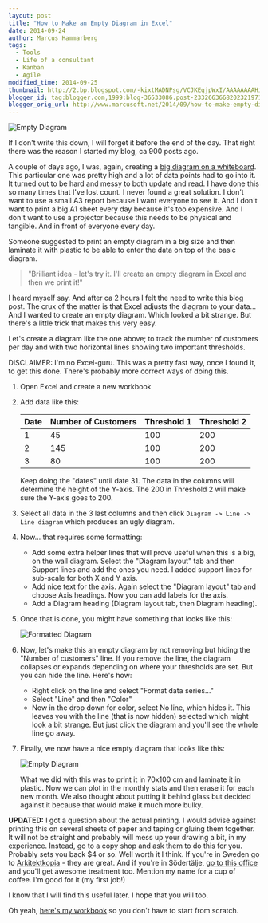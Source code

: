 ```yaml
---
layout: post
title: "How to Make an Empty Diagram in Excel"
date: 2014-09-24
author: Marcus Hammarberg
tags:
  - Tools
  - Life of a consultant
  - Kanban
  - Agile
modified_time: 2014-09-25
thumbnail: http://2.bp.blogspot.com/-kixtMADNPsg/VCJKEqjpWxI/AAAAAAAAHig/De1YqMiIcYc/s72-c/board.jpg
blogger_id: tag:blogger.com,1999:blog-36533086.post-2332663668202321971
blogger_orig_url: http://www.marcusoft.net/2014/09/how-to-make-empty-diagram-in-excel.html
---
```


![Empty Diagram](http://2.bp.blogspot.com/-kixtMADNPsg/VCJKEqjpWxI/AAAAAAAAHig/De1YqMiIcYc/s1600/board.jpg)

If I don't write this down, I will forget it before the end of the day. That right there was the reason I started my blog, ca 900 posts ago.

A couple of days ago, I was, again, creating a [big diagram on a whiteboard](http://www.marcusoft.net/2014/09/ifyoubuildit.html). This particular one was pretty high and a lot of data points had to go into it. It turned out to be hard and messy to both update and read. I have done this so many times that I've lost count. I never found a great solution. I don't want to use a small A3 report because I want everyone to see it. And I don't want to print a big A1 sheet every day because it's too expensive. And I don't want to use a projector because this needs to be physical and tangible. And in front of everyone every day.

Someone suggested to print an empty diagram in a big size and then laminate it with plastic to be able to enter the data on top of the basic diagram.

>"Brilliant idea - let's try it. I'll create an empty diagram in Excel and then we print it!"

I heard myself say. And after ca 2 hours I felt the need to write this blog post. The crux of the matter is that Excel adjusts the diagram to your data... And I wanted to create an empty diagram. Which looked a bit strange. But there's a little trick that makes this very easy.

Let's create a diagram like the one above; to track the number of customers per day and with two horizontal lines showing two important thresholds.

DISCLAIMER: I'm no Excel-guru. This was a pretty fast way, once I found it, to get this done. There's probably more correct ways of doing this.

1. Open Excel and create a new workbook
2. Add data like this:

   | Date | Number of Customers | Threshold 1 | Threshold 2 |
   |------|---------------------|-------------|-------------|
   | 1    | 45                  | 100         | 200         |
   | 2    | 145                 | 100         | 200         |
   | 3    | 80                  | 100         | 200         |
   
   Keep doing the "dates" until date 31. The data in the columns will determine the height of the Y-axis. The 200 in Threshold 2 will make sure the Y-axis goes to 200.
   
3. Select all data in the 3 last columns and then click `Diagram -> Line -> Line diagram` which produces an ugly diagram.
4. Now... that requires some formatting:

   - Add some extra helper lines that will prove useful when this is a big, on the wall diagram. Select the "Diagram layout" tab and then Support lines and add the ones you need. I added support lines for sub-scale for both X and Y axis.
   - Add nice text for the axis. Again select the "Diagram layout" tab and choose Axis headings. Now you can add labels for the axis.
   - Add a Diagram heading (Diagram layout tab, then Diagram heading).
   
5. Once that is done, you might have something that looks like this:

   ![Formatted Diagram](http://2.bp.blogspot.com/-W3KaKa2-G2s/VCK1SMOIhVI/AAAAAAAAHkI/nihwPdcp3xc/s1600/Screen%2BShot%2B2014-09-24%2Bat%2B19.12.42%2B.png)

6. Now, let's make this an empty diagram by not removing but hiding the "Number of customers" line. If you remove the line, the diagram collapses or expands depending on where your thresholds are set. But you can hide the line. Here's how:

   - Right click on the line and select "Format data series..."
   - Select "Line" and then "Color"
   - Now in the drop down for color, select No line, which hides it. This leaves you with the line (that is now hidden) selected which might look a bit strange. But just click the diagram and you'll see the whole line go away.

7. Finally, we now have a nice empty diagram that looks like this:

   ![Empty Diagram](http://3.bp.blogspot.com/-iEemWzBhMPs/VCK2LDLgYfI/AAAAAAAAHkQ/Wg11WG6ulxs/s1600/Screen%2BShot%2B2014-09-24%2Bat%2B19.16.30%2B.png)

   What we did with this was to print it in 70x100 cm and laminate it in plastic. Now we can plot in the monthly stats and then erase it for each new month. We also thought about putting it behind glass but decided against it because that would make it much more bulky.

**UPDATED:**
I got a question about the actual printing. I would advise against printing this on several sheets of paper and taping or gluing them together. It will not be straight and probably will mess up your drawing a bit, in my experience. Instead, go to a copy shop and ask them to do this for you. Probably sets you back $4 or so. Well worth it I think. If you're in Sweden go to [Arkitektkopia](http://www.arkitektkopia.se/) - they are great. And if you're in Södertälje, [go to this office](http://www.arkitektkopia.se/kontor/tryckeri-sodertalje/) and you'll get awesome treatment too. Mention my name for a cup of coffee. I'm good for it (my first job!)

I know that I will find this useful later. I hope that you will too.

Oh yeah, [here's my workbook](https://dl.dropboxusercontent.com/u/2408484/emptydiagram.xlsx) so you don't have to start from scratch.

